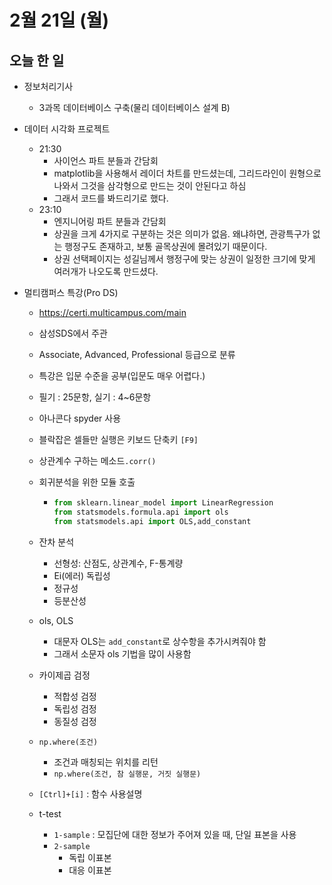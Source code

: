 # 2월 21일 (월)

## 오늘 한 일

* 정보처리기사

  * 3과목 데이터베이스 구축(물리 데이터베이스 설계 B)

* 데이터 시각화 프로젝트

  * 21:30
    * 사이언스 파트 분들과 간담회
    * matplotlib을 사용해서 레이더 차트를 만드셨는데, 그리드라인이 원형으로나와서 그것을 삼각형으로 만드는 것이 안된다고 하심
    * 그래서 코드를 봐드리기로 했다.
  * 23:10
    * 엔지니어링 파트 분들과 간담회
    * 상권을 크게 4가지로 구분하는 것은 의미가 없음. 왜냐하면, 관광특구가 없는 행정구도 존재하고, 보통 골목상권에 몰려있기 때문이다.
    * 상권 선택페이지는 성길님께서 행정구에 맞는 상권이 일정한 크기에 맞게 여러개가 나오도록 만드셨다.

* 멀티캠퍼스 특강(Pro DS)

  * https://certi.multicampus.com/main

  * 삼성SDS에서 주관

  * Associate, Advanced, Professional 등급으로 분류

  * 특강은 입문 수준을 공부(입문도 매우 어렵다.)

  * 필기 : 25문항, 실기 : 4~6문항

  * 아나콘다 spyder 사용

  * 블락잡은 셀들만 실행은 키보드 단축키 `[F9]`

  * 상관계수 구하는 메소드`.corr()`

  * 회귀분석을 위한 모듈 호출

    * ```python
      from sklearn.linear_model import LinearRegression
      from statsmodels.formula.api import ols
      from statsmodels.api import OLS,add_constant
      ```

  * 잔차 분석

    * 선형성: 산점도, 상관계수, F-통계량
    * Ei(에러)  독립성
    * 정규성
    * 등분산성

  * ols, OLS

    * 대문자 OLS는 `add_constant`로 상수항을 추가시켜줘야 함
    * 그래서 소문자 ols 기법을 많이 사용함

  * 카이제곱 검정

    * 적합성 검정
    * 독립성 검정
    * 동질성 검정

  * `np.where(조건)`

    * 조건과 매칭되는 위치를 리턴
    * `np.where(조건, 참 실행문, 거짓 실행문)`

  * `[Ctrl]+[i]` : 함수 사용설명

  * t-test

    * `1-sample` : 모집단에 대한 정보가 주어져 있을 때, 단일 표본을 사용
    * `2-sample`
      * 독립 이표본
      * 대응 이표본